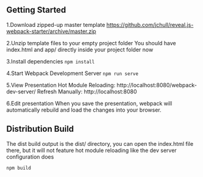 ## Getting Started

1.Download zipped-up master template
https://github.com/jchull/reveal.js-webpack-starter/archive/master.zip

2.Unzip template files to your empty project folder
You should have index.html and app/ directly inside your project folder now

3.Install dependencies
`npm install`

4.Start Webpack Development Server
`npm run serve`

5.View Presentation
Hot Module Reloading: http://localhost:8080/webpack-dev-server/
Refresh Manually: http://localhost:8080

6.Edit presentation
When you save the presentation, webpack will automatically rebuild and load the changes into your browser.

## Distribution Build
The dist build output is the dist/ directory, you can open the index.html file
there, but it will not feature hot module reloading like the dev server configuration does

`npm build`
